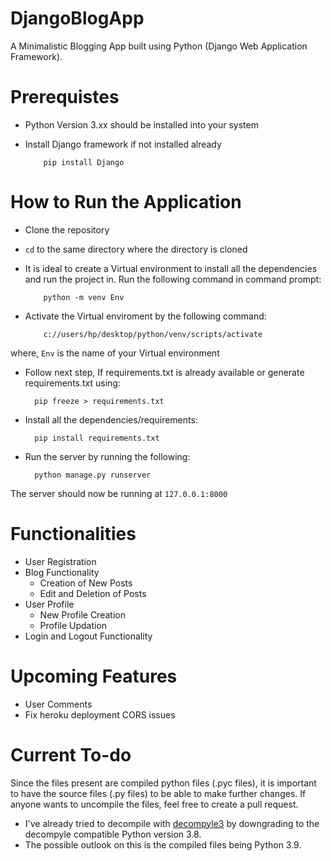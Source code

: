 # DjangoBlogApp
A Minimalistic Blogging App built using Python (Django Web Application Framework).

# Prerequistes
- Python Version 3.xx should be installed into your system
- Install Django framework if not installed already
               
          pip install Django

# How to Run the Application
- Clone the repository
- `cd` to the same directory where the directory is cloned
- It is ideal to create a Virtual environment to install all the dependencies and run the project in. Run the following command in command prompt:
     
          python -m venv Env

- Activate the Virtual enviroment by the following command:
          
          c://users/hp/desktop/python/venv/scripts/activate

where, `Env` is the name of your Virtual environment

- Follow next step, If requirements.txt is already available or generate requirements.txt using:
     
        pip freeze > requirements.txt

- Install all the dependencies/requirements:

        pip install requirements.txt

- Run the server by running the following:
     
        python manage.py runserver

The server should now be running at `127.0.0.1:8000`

# Functionalities
- User Registration
- Blog Functionality
    - Creation of New Posts 
    - Edit and Deletion of Posts
- User Profile
    - New Profile Creation
    - Profile Updation
- Login and Logout Functionality

# Upcoming Features
- User Comments
- Fix heroku deployment CORS issues

# Current To-do
Since the files present are compiled python files (.pyc files), it is important to have the source files (.py files) to be able to make further changes. If anyone wants to uncompile the files, feel free to create a pull request.
- I've already tried to decompile with [decompyle3](https://github.com/rocky/python-decompile3) by downgrading to the decompyle compatible Python version 3.8.
- The possible outlook on this is the compiled files being Python 3.9. 
